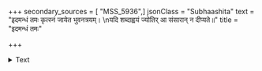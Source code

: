 +++
secondary_sources = [ "MSS_5936",]
jsonClass = "Subhaashita"
text = "इदमन्धं तमः कृत्स्नं जायेत भुवनत्रयम्।  \nयदि शब्दाह्वयं ज्योतिर् आ संसारान् न दीप्यते॥"
title = "इदमन्धं तमः"

+++

<details><summary>Text</summary>

इदमन्धं तमः कृत्स्नं जायेत भुवनत्रयम्।  
यदि शब्दाह्वयं ज्योतिर् आ संसारान् न दीप्यते॥
</details>
